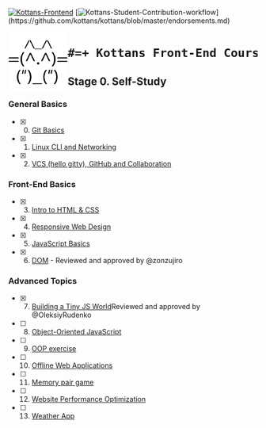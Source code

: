 
 [![Kottans-Frontend](https://img.shields.io/badge/%3D%28%5E.%5E%29%3D-frontend-yellow.svg)](https://github.com/kottans/frontend)
 [![Kottans-Student-Contribution-workflow](https://img.shields.io/badge/%3D(%5E.%5E)%3D-mastered%20contribution%20workflow-6f42c1.svg)](https://github.com/kottans/kottans/blob/master/endorsements.md)

 <img src="/task_0/gif/6013442.png" height="120px" width="120px" align="left"> 

<h1 align="center">

```diff
#=+ Kottans Front-End Cours +=#
```
</h1>

## Stage 0. Self-Study

### General Basics

- [x] 0. [Git Basics](https://github.com/maxovsanyuk/kottans-frontend/tree/master/task_0)
- [x] 1. [Linux CLI and Networking](https://github.com/maxovsanyuk/kottans-frontend/tree/master/task_linux_cli)
- [x] 2. [VCS (hello gitty), GitHub and Collaboration](https://github.com/maxovsanyuk/kottans-frontend/tree/master/task_git_collaboration)

### Front-End Basics

- [x] 3. [Intro to HTML&nbsp;&amp;&nbsp;CSS](https://github.com/maxovsanyuk/kottans-frontend/tree/master/task_html_css_intro)
- [x] 4. [Responsive Web Design](https://github.com/maxovsanyuk/kottans-frontend/tree/master/task_responsive_web_design)
- [x] 5. [JavaScript Basics](https://github.com/maxovsanyuk/kottans-frontend/tree/master/task_js_basics)
- [x] 6. [DOM](https://github.com/maxovsanyuk/kottans-frontend/tree/master/task_js_dom) - Reviewed and approved by @zonzujiro

### Advanced Topics

- [x]  7. [Building a Tiny JS World](https://github.com/maxovsanyuk/kottans-frontend/tree/master/task_js-pre-oop)Reviewed and approved by @OleksiyRudenko
- [ ] 8. [Object-Oriented JavaScript]()
- [ ] 9. [OOP exercise ]()
- [ ] 10. [Offline Web Applications]()
- [ ] 11. [Memory pair game ]()
- [ ] 12. [Website Performance Optimization]()
- [ ] 13. [Weather App]()

